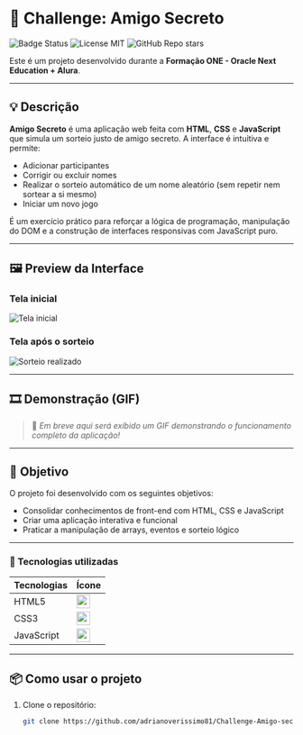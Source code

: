 # 🎁 Challenge: Amigo Secreto

![Badge Status](https://img.shields.io/badge/status-em%20desenvolvimento-blue)
![License MIT](https://img.shields.io/badge/license-MIT-green)
![GitHub Repo stars](https://img.shields.io/github/stars/adrianoverissimo81/Challenge-Amigo-secreto?style=social)

Este é um projeto desenvolvido durante a **Formação ONE - Oracle Next Education + Alura**.

---

## 💡 Descrição

**Amigo Secreto** é uma aplicação web feita com **HTML**, **CSS** e **JavaScript** que simula um sorteio justo de amigo secreto. A interface é intuitiva e permite:

- Adicionar participantes
- Corrigir ou excluir nomes
- Realizar o sorteio automático de um nome aleatório (sem repetir nem sortear a si mesmo)
- Iniciar um novo jogo

É um exercício prático para reforçar a lógica de programação, manipulação do DOM e a construção de interfaces responsivas com JavaScript puro.

---

## 🖼️ Preview da Interface

### Tela inicial
![Tela inicial](C:\Users\Adriano\Downloads\challenge-amigo-secreto\assets/tela-inicial.png)

### Tela após o sorteio
![Sorteio realizado](C:\Users\Adriano\Downloads\challenge-amigo-secreto\assets/sorteio-realizado.png)

---

## 🎞️ Demonstração (GIF)

> 🔄 *Em breve aqui será exibido um GIF demonstrando o funcionamento completo da aplicação!*

<!--
Exemplo:
![Demonstração do projeto](./imagens/demo.gif)
-->

---

## 🎯 Objetivo

O projeto foi desenvolvido com os seguintes objetivos:

- Consolidar conhecimentos de front-end com HTML, CSS e JavaScript
- Criar uma aplicação interativa e funcional
- Praticar a manipulação de arrays, eventos e sorteio lógico

---

### 🚀 Tecnologias utilizadas

| Tecnologias | Ícone |
|-------------|-------|
| HTML5       | <img src="https://cdn.jsdelivr.net/gh/devicons/devicon/icons/html5/html5-original.svg" height="24" /> |
| CSS3        | <img src="https://cdn.jsdelivr.net/gh/devicons/devicon/icons/css3/css3-original.svg" height="24" /> |
| JavaScript  | <img src="https://cdn.jsdelivr.net/gh/devicons/devicon/icons/javascript/javascript-original.svg" height="24" /> |


---

## 📦 Como usar o projeto

1. Clone o repositório:
   ```bash
   git clone https://github.com/adrianoverissimo81/Challenge-Amigo-secreto.git
